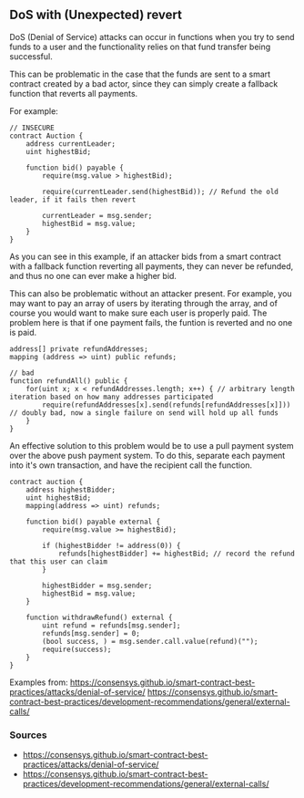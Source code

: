 ## DoS with (Unexpected) revert

DoS (Denial of Service) attacks can occur in functions when you try to send funds to a user and the functionality relies on that fund transfer being successful. 

This can be problematic in the case that the funds are sent to a smart contract created by a bad actor, since they can simply create a fallback function that reverts all payments. 

For example:

```
// INSECURE
contract Auction {
    address currentLeader;
    uint highestBid;

    function bid() payable {
        require(msg.value > highestBid);

        require(currentLeader.send(highestBid)); // Refund the old leader, if it fails then revert

        currentLeader = msg.sender;
        highestBid = msg.value;
    }
}
```

As you can see in this example, if an attacker bids from a smart contract with a fallback function reverting all payments, they can never be refunded, and thus no one can ever make a higher bid.

This can also be problematic without an attacker present. For example, you may want to pay an array of users by iterating through the array, and of course you would want to make sure each user is properly paid. The problem here is that if one payment fails, the funtion is reverted and no one is paid. 

```
address[] private refundAddresses;
mapping (address => uint) public refunds;

// bad
function refundAll() public {
    for(uint x; x < refundAddresses.length; x++) { // arbitrary length iteration based on how many addresses participated
        require(refundAddresses[x].send(refunds[refundAddresses[x]])) // doubly bad, now a single failure on send will hold up all funds
    }
}
```

An effective solution to this problem would be to use a pull payment system over the above push payment system. To do this, separate each payment into it's own transaction, and have the recipient call the function.

```
contract auction {
    address highestBidder;
    uint highestBid;
    mapping(address => uint) refunds;

    function bid() payable external {
        require(msg.value >= highestBid);

        if (highestBidder != address(0)) {
            refunds[highestBidder] += highestBid; // record the refund that this user can claim
        }

        highestBidder = msg.sender;
        highestBid = msg.value;
    }

    function withdrawRefund() external {
        uint refund = refunds[msg.sender];
        refunds[msg.sender] = 0;
        (bool success, ) = msg.sender.call.value(refund)("");
        require(success);
    }
}
```


Examples from: https://consensys.github.io/smart-contract-best-practices/attacks/denial-of-service/
https://consensys.github.io/smart-contract-best-practices/development-recommendations/general/external-calls/

### Sources

- https://consensys.github.io/smart-contract-best-practices/attacks/denial-of-service/
- https://consensys.github.io/smart-contract-best-practices/development-recommendations/general/external-calls/
